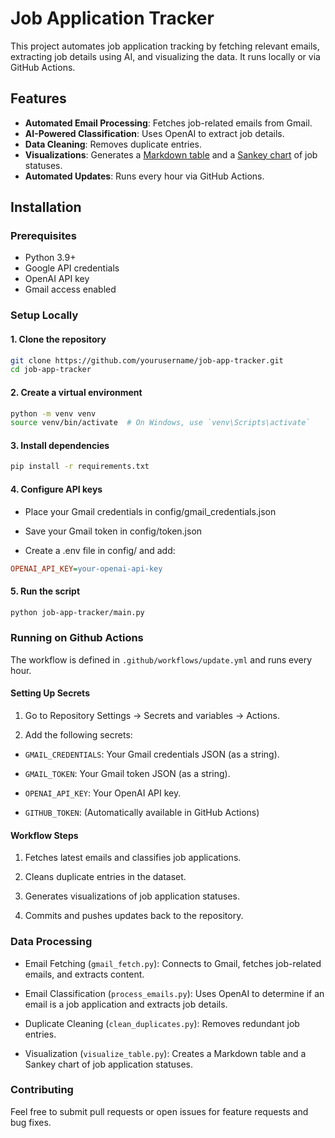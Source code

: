 # Job Application Tracker

This project automates job application tracking by fetching relevant emails, extracting job details using AI, and visualizing the data. It runs locally or via GitHub Actions.

## Features

- **Automated Email Processing**: Fetches job-related emails from Gmail.
- **AI-Powered Classification**: Uses OpenAI to extract job details.
- **Data Cleaning**: Removes duplicate entries.
- **Visualizations**: Generates a [Markdown table](TABLE.md) and a [Sankey chart](visualizations/sankey.html) of job statuses.
- **Automated Updates**: Runs every hour via GitHub Actions.

## Installation

### Prerequisites

- Python 3.9+
- Google API credentials
- OpenAI API key
- Gmail access enabled

### Setup Locally

#### 1. Clone the repository

```bash
git clone https://github.com/yourusername/job-app-tracker.git
cd job-app-tracker
```

#### 2. Create a virtual environment

```bash
python -m venv venv
source venv/bin/activate  # On Windows, use `venv\Scripts\activate`
```

#### 3. Install dependencies

```bash
pip install -r requirements.txt
```

#### 4. Configure API keys

- Place your Gmail credentials in config/gmail_credentials.json

- Save your Gmail token in config/token.json

- Create a .env file in config/ and add:

```ini
OPENAI_API_KEY=your-openai-api-key
```

#### 5. Run the script

```bash
python job-app-tracker/main.py
```

### Running on Github Actions

The workflow is defined in `.github/workflows/update.yml` and runs every hour.

#### Setting Up Secrets

1. Go to Repository Settings → Secrets and variables → Actions.

2. Add the following secrets:

 - `GMAIL_CREDENTIALS`: Your Gmail credentials JSON (as a string).

 - `GMAIL_TOKEN`: Your Gmail token JSON (as a string).

 - `OPENAI_API_KEY`: Your OpenAI API key.

 - `GITHUB_TOKEN`: (Automatically available in GitHub Actions)

#### Workflow Steps

1. Fetches latest emails and classifies job applications.

2. Cleans duplicate entries in the dataset.

3. Generates visualizations of job application statuses.

4. Commits and pushes updates back to the repository.

### Data Processing

- Email Fetching (`gmail_fetch.py`): Connects to Gmail, fetches job-related emails, and extracts content.

- Email Classification (`process_emails.py`): Uses OpenAI to determine if an email is a job application and extracts job details.

- Duplicate Cleaning (`clean_duplicates.py`): Removes redundant job entries.

- Visualization (`visualize_table.py`): Creates a Markdown table and a Sankey chart of job application statuses.

### Contributing

Feel free to submit pull requests or open issues for feature requests and bug fixes.